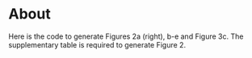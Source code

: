 # About
Here is the code to generate Figures 2a (right), b-e and Figure 3c.
The supplementary table is required to generate Figure 2.